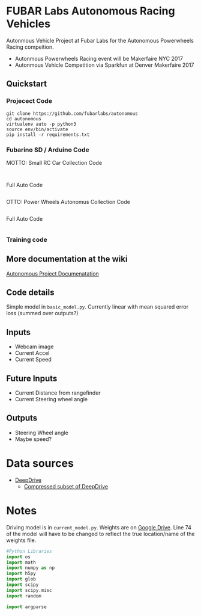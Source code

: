 # FUBAR Labs Autonomous Racing Vehicles

Autonmous Vehicle Project at Fubar Labs for the Autonomous Powerwheels Racing compeition.
* Autonmous Powerwheels Racing event will be Makerfaire NYC 2017
* Autonmous Vehicle Competition via Sparkfun at Denver Makerfaire 2017

## Quickstart

### Projecect Code
```
git clone https://github.com/fubarlabs/autonomous
cd autonomous
virtualenv auto -p python3 
source env/bin/activate
pip install -r requirements.txt
```

### Fubarino SD / Arduino Code

MOTTO: Small RC Car
Collection Code
```


```
Full Auto Code
```

```

OTTO: Power Wheels Autonomus
Collection Code
```

```
Full Auto Code
```

```


### Training code


## More documentation at the wiki

[Autonomous Project Documenatation](https://github.com/fubarlabs/autonomous/wiki)

## Code details

Simple model in `basic_model.py`.  Currently linear with mean squared error loss (summed over outputs?)

## Inputs

* Webcam image
* Current Accel
* Current Speed

## Future Inputs
* Current Distance from rangefinder
* Current Steering wheel angle

## Outputs

* Steering Wheel angle
* Maybe speed?

# Data sources

* [DeepDrive](http://deepdrive.io)
  * [Compressed subset of DeepDrive](https://drive.google.com/open?id=0B0zbVEese408WjYtWGdJWTF0Rjg)

# Notes

Driving model is in `current_model.py`.  Weights are on [Google Drive](https://goo.gl/D1WmHQ).  Line 74 of the model will have to be changed to reflect the true location/name of the weights file.

```python
#Python Libraries
import os
import math
import numpy as np
import h5py
import glob
import scipy
import scipy.misc
import random

import argparse
```

